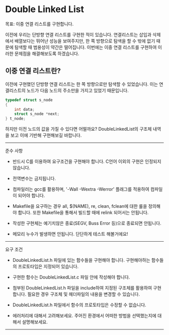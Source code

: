 # Double Linked List

목표: 이중 연결 리스트를 구현합니다.

이전에 우리는 단방향 연결 리스트를 구현한 적이 있습니다. 연결리스트는 삽입과 삭제에서 배열보다는 뛰어난 성능을 보여주지만, 한 쪽 방향으로 탐색을 할 수 밖에 없기 때문에 탐색할 때 범용성이 약간은 떨어집니다. 이번에는 이중 연결 리스트를 구현하여 이러한 문제점을 해결해보도록 하겠습니다.


## 이중 연결 리스트란?

이전에 구현했던 단방향 연결 리스트는 한 쪽 방향으로만 탐색할 수 있었습니다. 이는 연결리스트의 노드가 다음 노드의 주소만을 가지고 있었기 때문입니다.

```c
typedef struct s_node
{
    int data;
    struct s_node *next;
} t_node;
```

하지만 이전 노드의 값을 가질 수 있다면 어떨까요? DoubleLinkedList의 구조체 내역을 보고 이에 기반해 구현해보길 바랍니다.

***

준수 사항

- 반드시 C를 이용하여 요구조건을 구현해야 합니다. C언어 이외의 구현은 인정되지 않습니다.

- 전역변수는 금지됩니다.

- 컴파일러는 gcc를 활용하며, '-Wall -Wextra -Werror' 플래그를 적용하여 컴파일이 되어야 합니다.

- Makefile을 요구하는 경우 all, $(NAME), re, clean, fclean에 대한 룰을 정의해야 합니다. 또한 Makefile을 통해서 빌드할 때에 relink 되어서는 안됩니다.

- 작성한 구현체는 예기치않은 종료(SEGV, Buss Error 등)으로 종료되면 안됩니다.

- 메모리 누수가 발생하면 안됩니다. 단단하게 테스트 해볼거에요!

***

요구 조건

- DoubleLinkedList.h 파일에 있는 함수들을 구현해야 합니다. 구현해야하는 함수들의 프로토타입은 지정되어 있습니다.

- 구현한 함수는 DoubleLinkedList.c 파일 안에 작성해야 합니다.

- 첨부된 DoubleLinkedList.h 파일을 include하여 지정된 구조체를 활용하여 구현합니다. 필요한 경우 구조체 및 헤더파일의 내용을 변경할 수 있습니다.

- DoubleLinkedList.h 파일에서 함수의 프로토타입은 수정할 수 없습니다.

- 에러처리에 대해서 고려해보세요. 주어진 환경에서 어떠한 방법을 선택했는지에 대해서 설명해보세요.

***

